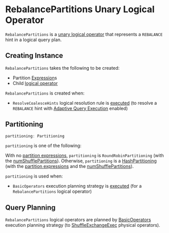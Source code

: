 # RebalancePartitions Unary Logical Operator

`RebalancePartitions` is a [unary logical operator](LogicalPlan.md#UnaryNode) that represents a `REBALANCE` hint in a logical query plan.

## Creating Instance

`RebalancePartitions` takes the following to be created:

* <span id="partitionExpressions"> Partition [Expression](../expressions/Expression.md)s
* <span id="child"> Child [logical operator](LogicalPlan.md)

`RebalancePartitions` is created when:

* `ResolveCoalesceHints` logical resolution rule is [executed](../logical-analysis-rules/ResolveCoalesceHints.md#apply) (to resolve a `REBALANCE` hint with [Adaptive Query Execution](../adaptive-query-execution/index.md) enabled)

## <span id="partitioning"> Partitioning

```scala
partitioning: Partitioning
```

`partitioning` is one of the following:

With no [partition expressions](#partitionExpressions), `partitioning` is `RoundRobinPartitioning` (with the [numShufflePartitions](../SQLConf.md#numShufflePartitions)).
Otherwise, `partitioning` is a [HashPartitioning](../expressions/HashPartitioning.md) (with the [partition expressions](#partitionExpressions) and the [numShufflePartitions](../SQLConf.md#numShufflePartitions)).

`partitioning` is used when:

* `BasicOperators` execution planning strategy is [executed](../execution-planning-strategies/BasicOperators.md#apply) (for a `RebalancePartitions` logical operator)

## Query Planning

`RebalancePartitions` logical operators are planned by [BasicOperators](../execution-planning-strategies/BasicOperators.md) execution planning strategy (to [ShuffleExchangeExec](../physical-operators/ShuffleExchangeExec.md) physical operators).

